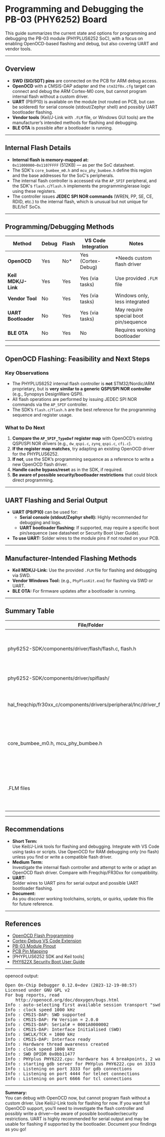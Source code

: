 # Programming and Debugging the PB-03 (PHY6252) Board

This guide summarizes the current state and options for programming and debugging the PB-03 module (PHYPLUS6252 SoC), with a focus on enabling OpenOCD-based flashing and debug, but also covering UART and vendor tools.

---

## Overview

- **SWD (SIO/SDT) pins** are connected on the PCB for ARM debug access.
- **OpenOCD** with a CMSIS-DAP adapter and the `stm32f0x.cfg` target can connect and debug the ARM Cortex-M0 core, but cannot program internal flash without a custom driver.
- **UART** (P9/P10) is available on the module (not routed on PCB, but can be soldered) for serial console (stdout/Zephyr shell) and possibly UART bootloader flashing.
- **Vendor tools** (Keil/J-Link with `.FLM` file, or Windows GUI tools) are the manufacturer’s intended methods for flashing and debugging.
- **BLE OTA** is possible after a bootloader is running.

---

## Internal Flash Details

- **Internal flash is memory-mapped at:**  
  `0x11000000~0x1107FFFF` (512KB) — as per the SoC datasheet.
- The SDK's `core_bumbee_m0.h` and `mcu_phy_bumbee.h` define this region and the base addresses for the SoC's peripherals.
- The internal flash controller is accessed via the `AP_SPIF` peripheral, and the SDK's `flash.c`/`flash.h` implements the programming/erase logic using these registers.
- The controller issues **JEDEC SPI NOR commands** (WREN, PP, SE, CE, RDID, etc.) to the internal flash, which is unusual but not unique for BLE/IoT SoCs.

---

## Programming/Debugging Methods

| Method         | Debug | Flash | VS Code Integration | Notes                                 |
|----------------|-------|-------|---------------------|---------------------------------------|
| **OpenOCD**        | Yes   | No*   | Yes (Cortex-Debug)  | *Needs custom flash driver            |
| **Keil MDK/J-Link**| Yes   | Yes   | Yes (via tasks)     | Use provided `.FLM` file              |
| **Vendor Tool**    | No    | Yes   | Yes (via tasks)     | Windows only, less integrated         |
| **UART Bootloader**| No    | Yes   | Yes (via tasks)     | May require special boot pin/sequence |
| **BLE OTA**        | No    | Yes   | No                  | Requires working bootloader           |

---

## OpenOCD Flashing: Feasibility and Next Steps

### Key Observations

- The PHYPLUS6252 internal flash controller is **not** STM32/Nordic/ARM proprietary, but is **very similar to a generic QSPI/SPI NOR controller** (e.g., Synopsys DesignWare QSPI).
- All flash operations are performed by issuing JEDEC SPI NOR commands via the `AP_SPIF` controller.
- The SDK’s `flash.c`/`flash.h` are the best reference for the programming sequence and register usage.

### What to Do Next

1. **Compare the `AP_SPIF_TypeDef` register map** with OpenOCD’s existing QSPI/SPI NOR drivers (e.g., `dw_qspi.c`, `zynq_qspi.c`, `cfi.c`).
2. **If the register map matches**, try adapting an existing OpenOCD driver for the PHYPLUS6252.
3. **If not**, use the SDK’s programming sequence as a reference to write a new OpenOCD flash driver.
4. **Handle cache bypass/reset** as in the SDK, if required.
5. **Be aware of possible security/bootloader restrictions** that could block direct programming.

---

## UART Flashing and Serial Output

- **UART (P9/P10)** can be used for:
  - **Serial console (stdout/Zephyr shell):** Highly recommended for debugging and logs.
  - **UART bootloader flashing:** If supported, may require a specific boot pin/sequence (see datasheet or Security Boot User Guide).
- **To use UART:** Solder wires to the module pins if not routed on your PCB.

---

## Manufacturer-Intended Flashing Methods

- **Keil MDK/J-Link:** Use the provided `.FLM` file for flashing and debugging via SWD.
- **Vendor Windows Tool:** (e.g., `PhyPlusKit.exe`) for flashing via SWD or UART.
- **BLE OTA:** For firmware updates after a bootloader is running.

---

## Summary Table

| File/Folder                                                                 | Purpose                                               |
|-----------------------------------------------------------------------------|-------------------------------------------------------|
| phy6252-SDK/components/driver/flash/flash.c, flash.h                        | Internal flash driver (primary source for OpenOCD driver) |
| phy6252-SDK/components/driver/spiflash/                                     | External SPI flash (not for code)                     |
| hal_freqchip/fr30xx_c/components/drivers/peripheral/Inc/driver_flash.h      | Freqchip internal flash driver (compare for compatibility) |
| core_bumbee_m0.h, mcu_phy_bumbee.h                                         | SoC memory map, peripheral base addresses, register structs |
| .FLM files                                                                  | Keil flash loader blobs (not usable by OpenOCD, but confirm algorithm) |

---

## Recommendations

- **Short Term:**  
  Use Keil/J-Link tools for flashing and debugging. Integrate with VS Code using tasks or scripts. Use OpenOCD for RAM debugging only (no flash) unless you find or write a compatible flash driver.
- **Medium Term:**  
  Investigate the internal flash controller and attempt to write or adapt an OpenOCD flash driver. Compare with Freqchip/FR30xx for compatibility.
- **UART:**  
  Solder wires to UART pins for serial output and possible UART bootloader flashing.
- **Document:**  
  As you discover working toolchains, scripts, or quirks, update this file for future reference.

---

## References

- [OpenOCD Flash Programming](https://open-cmsis-pack.github.io/OpenOCD-Flash-Programming/)
- [Cortex-Debug VS Code Extension](https://marketplace.visualstudio.com/items?itemName=marus25.cortex-debug)
- [PB-03 Module Pinout](pb-03.md)
- [PCB Pin Mapping](pcb.md)
- [PHYPLUS6252 SDK and Keil tools]
- [PHY622X Security Boot User Guide](../specs/PHY62XX_3.x.x_ANS/PHY622X_Security_Boot_User_Guide_v1.0.txt)

---

openocd output:
<pre>
Open On-Chip Debugger 0.12.0+dev (2023-12-19-08:57)
Licensed under GNU GPL v2
For bug reports, read
    http://openocd.org/doc/doxygen/bugs.html
Info : auto-selecting first available session transport "swd". To override use 'transport select <transport>'.
Info : clock speed 1000 kHz
Info : CMSIS-DAP: SWD supported
Info : CMSIS-DAP: FW Version = 2.0.0
Info : CMSIS-DAP: Serial# = 0001A0000002
Info : CMSIS-DAP: Interface Initialised (SWD)
Info : SWCLK/TCK = 1000 kHz
Info : CMSIS-DAP: Interface ready
Info : Hardware thread awareness created
Info : clock speed 1000 kHz
Info : SWD DPIDR 0x0bb11477
Info : PHYplus PHY6222.cpu: hardware has 4 breakpoints, 2 watchpoints
Info : starting gdb server for PHYplus PHY6222.cpu on 3333
Info : Listening on port 3333 for gdb connections
Info : Listening on port 4444 for telnet connections
Info : Listening on port 6666 for tcl connections
</pre>

---

**Summary:**  
You can debug with OpenOCD now, but cannot program flash without a custom driver. Use Keil/J-Link tools for flashing for now. If you want full OpenOCD support, you’ll need to investigate the flash controller and possibly write a driver—be aware of possible bootloader/security restrictions. UART is highly recommended for serial output and may be usable for flashing if supported by the bootloader. Document your findings as you go!
